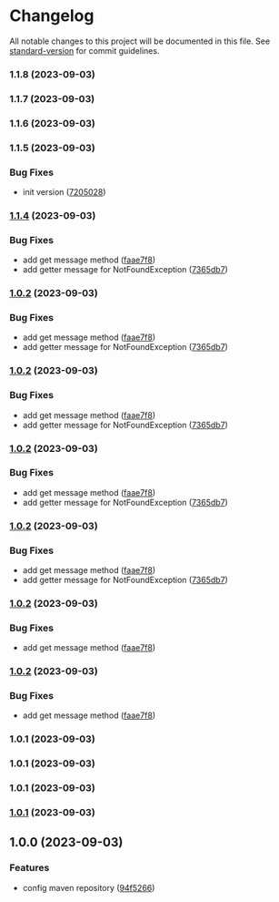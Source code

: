 # Changelog

All notable changes to this project will be documented in this file. See [standard-version](https://github.com/conventional-changelog/standard-version) for commit guidelines.

### 1.1.8 (2023-09-03)

### 1.1.7 (2023-09-03)

### 1.1.6 (2023-09-03)

### 1.1.5 (2023-09-03)


### Bug Fixes

* init version ([7205028](https://github.com/engineer-yt-clone/yt-framework/commit/72050287bef690cfae054b9c51950930a400c20c))

### [1.1.4](https://github.com/engineer-yt-clone/yt-framework/compare/v1.0.1...v1.1.4) (2023-09-03)


### Bug Fixes

* add get message method ([faae7f8](https://github.com/engineer-yt-clone/yt-framework/commit/faae7f8c3887b4e30a2d5119d27aad26d4d32eee))
* add getter message for NotFoundException ([7365db7](https://github.com/engineer-yt-clone/yt-framework/commit/7365db77e695ea2a39fb4243c0f35bc399f004ac))

### [1.0.2](https://github.com/engineer-yt-clone/yt-framework/compare/v1.0.1...v1.0.2) (2023-09-03)


### Bug Fixes

* add get message method ([faae7f8](https://github.com/engineer-yt-clone/yt-framework/commit/faae7f8c3887b4e30a2d5119d27aad26d4d32eee))
* add getter message for NotFoundException ([7365db7](https://github.com/engineer-yt-clone/yt-framework/commit/7365db77e695ea2a39fb4243c0f35bc399f004ac))

### [1.0.2](https://github.com/engineer-yt-clone/yt-framework/compare/v1.0.1...v1.0.2) (2023-09-03)


### Bug Fixes

* add get message method ([faae7f8](https://github.com/engineer-yt-clone/yt-framework/commit/faae7f8c3887b4e30a2d5119d27aad26d4d32eee))
* add getter message for NotFoundException ([7365db7](https://github.com/engineer-yt-clone/yt-framework/commit/7365db77e695ea2a39fb4243c0f35bc399f004ac))

### [1.0.2](https://github.com/engineer-yt-clone/yt-framework/compare/v1.0.1...v1.0.2) (2023-09-03)


### Bug Fixes

* add get message method ([faae7f8](https://github.com/engineer-yt-clone/yt-framework/commit/faae7f8c3887b4e30a2d5119d27aad26d4d32eee))
* add getter message for NotFoundException ([7365db7](https://github.com/engineer-yt-clone/yt-framework/commit/7365db77e695ea2a39fb4243c0f35bc399f004ac))

### [1.0.2](https://github.com/engineer-yt-clone/yt-framework/compare/v1.0.1...v1.0.2) (2023-09-03)


### Bug Fixes

* add get message method ([faae7f8](https://github.com/engineer-yt-clone/yt-framework/commit/faae7f8c3887b4e30a2d5119d27aad26d4d32eee))
* add getter message for NotFoundException ([7365db7](https://github.com/engineer-yt-clone/yt-framework/commit/7365db77e695ea2a39fb4243c0f35bc399f004ac))

### [1.0.2](https://github.com/engineer-yt-clone/yt-framework/compare/v1.0.1...v1.0.2) (2023-09-03)


### Bug Fixes

* add get message method ([faae7f8](https://github.com/engineer-yt-clone/yt-framework/commit/faae7f8c3887b4e30a2d5119d27aad26d4d32eee))

### [1.0.2](https://github.com/engineer-yt-clone/yt-framework/compare/v1.0.1...v1.0.2) (2023-09-03)


### Bug Fixes

* add get message method ([faae7f8](https://github.com/engineer-yt-clone/yt-framework/commit/faae7f8c3887b4e30a2d5119d27aad26d4d32eee))

### 1.0.1 (2023-09-03)

### 1.0.1 (2023-09-03)

### 1.0.1 (2023-09-03)

### [1.0.1](https://github.com/engineer-yt-clone/yt-framework/compare/v1.0.0...v1.0.1) (2023-09-03)

## 1.0.0 (2023-09-03)


### Features

* config maven repository ([94f5266](https://github.com/engineer-yt-clone/yt-framework/commit/94f526698ad339644a11d85b051179095c1992c9))
